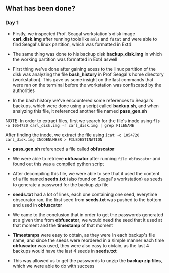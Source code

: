 ## What has been done?

### Day 1

- Firstly, we inspected Prof. Seagal workstation's disk image **carl_disk.img** after running tools like ```mmls``` and ```fstat``` and were able to find Seagal's linux partition, which was formatted in Ext4

- The same thing was done to his backup disk **backup_disk.img** in which the working partition was formatted in Ext4 aswell

- First thing we've done after gaining acess to the linux partition of the disk was analyzing the file **bash_history** in Prof Seagal's home directory (workstation). This gave us some insight on the last commands that were ran on the terminal before the workstation was confiscated by the authorities

- In the bash history we've encountered some references to Seagal's backups, which were done using a script called **backup.sh**, and when analyzing this file, it referenced another file named **pass_gen.sh**  

NOTE: In order to extract files, first we search for the file's inode using ```fls -o 1054720 carl_disk.img -r carl_disk.img | grep FILENAME```  

After finding the inode, we extract the file using ```icat -o 1054720 carl_disk.img INODENUMBER > FILEDESTINATION```

- **pass_gen.sh** referenced a file called **obfuscator** 

- We were able to retrieve **obfuscator** after running ```file obfuscator``` and found out this was a compiled python script

- After decompiling this file, we were able to see that it used the content of a file named **seeds.txt** (also found on Seagal's workstation) as seeds to generate a password for the backup zip file

- **seeds.txt** had a lot of lines, each one containing one seed, everytime obscurator ran, the first seed from **seeds.txt** was pushed to the bottom and used in **obfuscator**

- We came to the conclusion that in order to get the passwords generated at a given time from **obfuscator**, we would need the seed that it used at that moment and the **timestamp** of that moment

- **Timestamps** were easy to obtain, as they were in each backup's file name, and since the seeds were reordered in a simple manner each time **obfuscator** was used, they were also easy to obtain, as the last 4 backups would have the last 4 seeds in **seeds.txt**

- This way allowed us to get the passwords to unzip the **backup zip files**, which we were able to do with success
